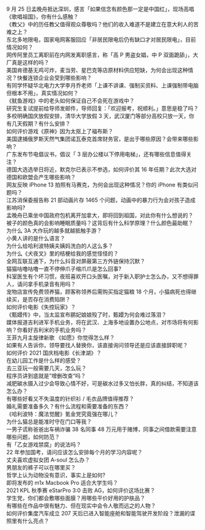 9 月 25 日孟晚舟抵达深圳，感言「如果信念有颜色那一定是中国红」，现场高唱《歌唱祖国》，你有什么感触？  
《教父》中的历任教父值得观众尊敬吗？他们的收入难道不是建立在意大利人的苦难之上？  
东北多地限电，国家电网客服回应「非居民限电后仍有缺口才对居民限电」，目前情况如何？  
网传阿里员工离职前在内网发离职感言，称「高 P 男盗女娼，中 P 双面跪舔」，大厂真是这样的吗？  
美国肯德基无鸡可炸，麦当劳、星巴克等店原材料供应短缺，为何会出现这种情况？快餐连锁企业会受到哪些影响？  
有同学怀疑华北电力大学李月乔老师「上课不讲课、强制买资料、上课强制带电脑但根本不用」，真实情况如何？  
《鱿鱼游戏》中的老头如何保证自己不会死在游戏中？  
研究生复试提前给导师发邮件，导师回复：「欢迎报考，祝顺利。」意思是稳了吗？  
多校明确国庆放假安排，清华大学放假 3 天，武汉厦门等部分高校只放一天，你有几天假期？有什么安排？  
如何评价游戏《原神》因为太抠上了福布斯？  
美国逮捕俄罗斯天然气集团诺瓦泰克首席财务官，是出于哪些原因？会带来哪些影响？  
广东发布节电倡议书，倡议「 3 层办公楼以下停用电梯」，还有哪些信息值得关注？  
德国大选选举日将近，默克尔已表示不参选，如何评价其 16 年任期？此次大选对德国和欧盟会产生哪些影响？  
网友反映 iPhone 13 拍照有马赛克，为何会出现这种情况？你的 iPhone 有类似问题吗？  
江苏消保委报告称 21 部动画片存 1465 个问题，动画中的暴力行为会对孩子造成影响吗?  
孟晚舟已乘坐中国政府包机离开加拿大，即将回到祖国，对此你有什么想说的？  
被子的颜色真的会影响睡眠质量吗？这背后有什么科学原理？什么颜色最助眠？  
为什么 3A 大作玩的越多就越抵触手游？  
小黄人讲的是什么语言？  
为什么给哈利波特姨夫姨妈洗白的人这么多？  
为什么《犬夜叉》里的桔梗给我的感觉怪怪的？  
全网互联互通下，为什么抖音对屏蔽第三方外链保持沉默？  
猫猫咕噜咕噜一直不停伸爪子缩爪爪是怎么回事?  
科室医生有个坏习惯，夜班喜欢开口头医嘱，对于新入职护士怎么办，又不想得罪人，请问拿手机录音有用吗？  
宠物店宣传免费领养猫，顾客称领养后需购买指定猫粮 18 个月，小猫病死也得继续买，是否存在消费陷阱？  
如何评价电影《失控玩家》？  
《甄嬛传》中，当太监宣布鹂妃娘娘殁了时，甄嬛为何会难过落泪？  
媒体报道吉利进军手机业务，将在武汉、上海多地设置办公地点，对市场将有何影响？你看好吉利米的手机业务吗？  
王菲九月主旋律新歌 《如愿》你觉得怎么样？  
如果有人告诉你，领导要找人替换你，该直接询问领导还是应该直接辞职呢？  
如何评价 2021 国庆档电影《长津湖》？  
在幼儿园工作是什么样的感受？  
去三亚玩一般需要几天，怎么玩？  
程序员讲到底就是”增删改查“吗？  
减肥碳水摄入过少会导致心情不好，可是碳水过多又怕长胖，真的纠结，不知道该怎么办？  
有哪些好看又不失温度的针织衫 / 毛衣品牌值得推荐？  
婚礼需要准备多久？有什么流程和需要准备的东西？  
《哈利波特：魔法觉醒》氪金党究竟强在哪儿？  
为什么猫总是能准时守在门口等我？  
一男子谎称爸爸出车祸诈骗 38 名同事 48 万元用于赌博，同事之间借款需要注意哪些问题，如何防范？  
有「乙女游戏禁腐」的说法吗？  
22 年参加国考，请问应该怎么安排每个月的学习内容呢？  
丈夫喜欢虚拟女团 A-soul 怎么办？  
男朋友的裤子可以在哪里买？  
哲学上认为动物没有意识，事实上是如何?  
即将发布的 m1x Macbook Pro 适合大学生吗？  
2021 KPL 秋季赛 eStarPro 3:0 击败 AG，如何评价这场比赛？  
学生党，你们都会敷哪些面膜？用哪些平价好用的护肤品？  
有哪些在作品中很有魅力、但在现实中会令人敬而远之的人物？  
如何评价集度汽车成立 207 天后已进入智能座舱和智能驾驶开发阶段？泄漏的谍照里有什么亮点？  
